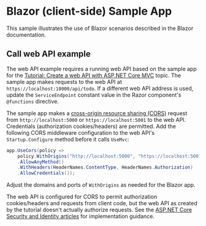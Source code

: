 # Blazor (client-side) Sample App

This sample illustrates the use of Blazor scenarios described in the Blazor documentation.

## Call web API example

The web API example requires a running web API based on the sample app for the <a href="https://docs.microsoft.com/aspnet/core/tutorials/first-web-api">Tutorial: Create a web API with ASP.NET Core MVC</a> topic. The sample app makes requests to the web API at `https://localhost:10000/api/todo`. If a different web API address is used, update the `ServiceEndpoint` constant value in the Razor component's `@functions` directive.</p>

The sample app makes a <a href="https://docs.microsoft.com/aspnet/core/security/cors">cross-origin resource sharing (CORS)</a> request from `http://localhost:5000` or `https://localhost:5001` to the web API. Credentials (authorization cookies/headers) are permitted. Add the following CORS middleware configuration to the web API's `Startup.Configure` method before it calls `UseMvc`:</p>

```csharp
app.UseCors(policy => 
    policy.WithOrigins("http://localhost:5000", "https://localhost:5001")
    .AllowAnyMethod()
    .WithHeaders(HeaderNames.ContentType, HeaderNames.Authorization)
    .AllowCredentials());
```

Adjust the domains and ports of `WithOrigins` as needed for the Blazor app.

The web API is configured for CORS to permit authorization cookies/headers and requests from client code, but the web API as created by the tutorial doesn't actually authorize requests. See the <a href="https://docs.microsoft.com/aspnet/core/security/">ASP.NET Core Security and Identity articles</a> for implementation guidance.
